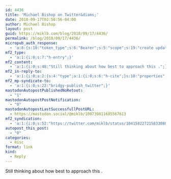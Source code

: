 ```yaml
---
id: 4436
title: 'Michael Bishop on Twitter&diams;'
date: 2018-09-17T02:58:56-04:00
author: Michael Bishop
layout: post
guid: https://miklb.com/blog/2018/09/17/4436/
permalink: /blog/2018/09/17/4436/
micropub_auth_response:
  - 'a:8:{s:10:"token_type";s:6:"Bearer";s:5:"scope";s:19:"create update media";s:2:"me";s:18:"https://miklb.com/";s:9:"issued_by";s:45:"https://miklb.com/wp-json/indieauth/1.0/token";s:9:"client_id";s:21:"https://quill.p3k.io/";s:9:"issued_at";i:1537167310;s:4:"user";i:1;s:13:"last_accessed";i:1537167535;}'
mf2_type:
  - 'a:1:{i:0;s:7:"h-entry";}'
mf2_content:
  - 'a:1:{i:0;s:48:"Still thinking about how best to approach this .";}'
mf2_in-reply-to:
  - 'a:1:{i:0;a:2:{s:4:"type";a:1:{i:0;s:6:"h-cite";}s:10:"properties";a:5:{s:3:"url";a:1:{i:0;s:52:"https://twitter.com/miklb/status/1041073964473360389";}s:4:"name";a:1:{i:0;s:25:"Michael Bishop on Twitter";}s:7:"summary";a:1:{i:0;s:124:"“Next merit badge I think I want to earn is to easily manipulate between json and csv. Any pointers for where to start?”";}s:5:"photo";a:1:{i:0;s:76:"https://pbs.twimg.com/profile_images/799821749386874880/X_vv7MnK_400x400.jpg";}s:11:"publication";a:1:{i:0;s:7:"Twitter";}}}}'
mf2_mp-syndicate-to:
  - 'a:1:{i:0;s:22:"bridgy-publish_twitter";}'
mastodonAutopostPublishedNoRetoot:
  - "1"
mastodonAutopostPostNotification:
  - "0"
mastodonAutopostLastSuccessfullPostURL:
  - https://mastodon.social/@miklb/100739811685567613
mf2_syndication:
  - 'a:1:{i:0;s:52:"https://twitter.com/miklb/status/1041582272158330880";}'
autopost_this_post:
  - "0"
categories:
  - misc
format: link
kind:
  - Reply
---
```

Still thinking about how best to approach this .